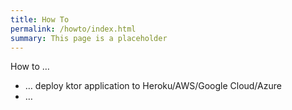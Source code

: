 ```yaml
---
title: How To
permalink: /howto/index.html
summary: This page is a placeholder
---
```


How to …

* … deploy ktor application to Heroku/AWS/Google Cloud/Azure
* …
